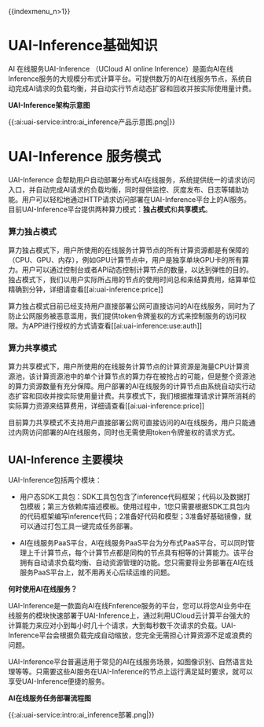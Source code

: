 {{indexmenu_n>1}}

# UAI-Inference基础知识
AI 在线服务UAI-Inference （UCloud AI online Inference）是面向AI在线Inference服务的大规模分布式计算平台。可提供数万的AI在线服务节点，系统自动完成AI请求的负载均衡，并自动实行节点动态扩容和回收并按实际使用量计费。

**UAI-Inference架构示意图**

{{:ai:uai-service:intro:ai_inference产品示意图.png|}}

# UAI-Inference 服务模式
UAI-Inference 会帮助用户自动部署分布式AI在线服务，系统提供统一的请求访问入口，并自动完成AI请求的负载均衡，同时提供监控、灰度发布、日志等辅助功能。用户可以轻松地通过HTTP请求访问部署在UAI-Inference平台上的AI服务。
目前UAI-Inference平台提供两种算力模式：**独占模式**和**共享模式**。

### 算力独占模式
算力独占模式下，用户所使用的在线服务计算节点的所有计算资源都是有保障的（CPU、GPU、内存），例如GPU计算节点中，用户是独享单块GPU卡的所有算力。用户可以通过控制台或者API动态控制计算节点的数量，以达到弹性的目的。独占模式下，我们以用户实际所占用的节点的使用时间总和来结算费用，结算单位精确到分钟，详细请查看[[ai:uai-inference:price]]

算力独占模式目前已经支持用户直接部署公网可直接访问的AI在线服务，同时为了防止公网服务被恶意滥用，我们提供token令牌鉴权的方式来控制服务的访问权限。为APP进行授权的方式请查看[[ai:uai-inference:use:auth]]

### 算力共享模式
算力共享模式下，用户所使用的在线服务计算节点的计算资源是海量CPU计算资源池，该计算资源池中的单个计算节点的算力存在被抢占的可能，但是整个资源池的算力资源数量有充分保障。用户部署的AI在线服务的计算节点由系统自动实行动态扩容和回收并按实际使用量计费。共享模式下，我们根据推理请求计算所消耗的实际算力资源来结算费用，详细请查看[[ai:uai-inference:price]]

目前算力共享模式不支持用户直接部署公网可直接访问的AI在线服务，用户只能通过内网访问部署的AI在线服务，同时也无需使用token令牌鉴权的请求方式。

## UAI-Inference 主要模块
UAI-Inference包括两个模块：

+ 用户态SDK工具包：SDK工具包包含了inference代码框架；代码以及数据打包模板；第三方依赖库描述模板。使用过程中，1您只需要根据SDK工具包内的代码框架编写inference代码；2准备好代码和模型；3准备好基础镜像，就可以通过打包工具一键完成任务部署。

+ AI在线服务PaaS平台，AI在线服务PaaS平台为分布式PaaS平台，可以同时管理上千计算节点，每个计算节点都是同构的节点具有相等的计算能力。该平台拥有自动请求负载均衡、自动资源管理的功能。您只需要将业务部署在AI在线服务PaaS平台上，就不用再关心后续运维的问题。

**何时使用AI在线服务？**

UAI-Inference是一款面向AI在线Fnference服务的平台，您可以将您AI业务中在线服务的模块快速部署于UAI-Inference上，通过利用UCloud云计算平台强大的计算能力来应对小到每小时几十个请求，大到每秒数千次请求的负载。UAI-Inference平台会根据负载完成自动缩放，您完全无需担心计算资源不足或浪费的问题。

UAI-Inference平台普遍适用于常见的AI在线服务场景，如图像识别、自然语言处理等等。只需要这些AI服务在UAI-Inference的节点上运行满足延时要求，就可以享受UAI-Inference便捷的服务。

**AI在线服务任务部署流程图**

{{:ai:uai-service:intro:ai_inference部署.png|}}

